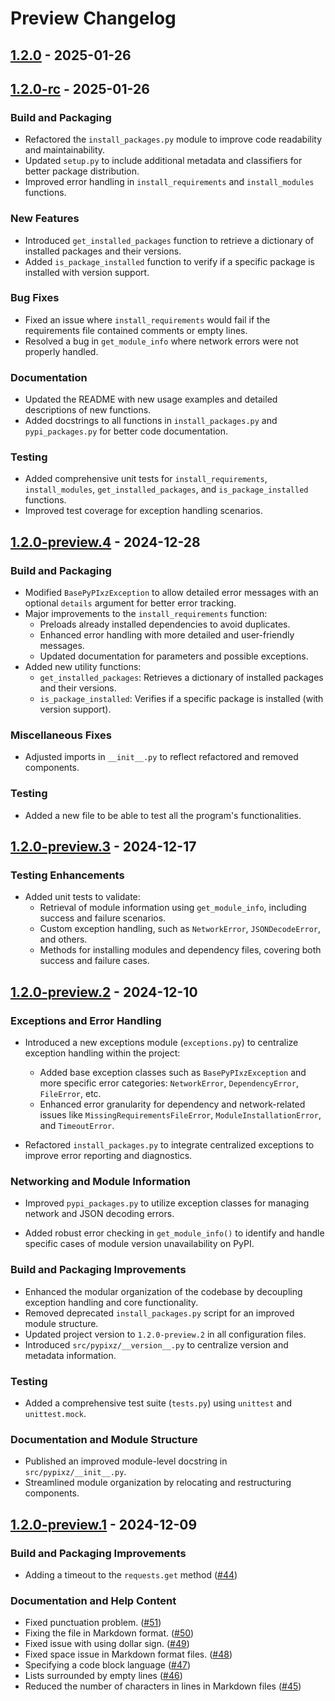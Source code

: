 # Preview Changelog

## [1.2.0][] - 2025-01-26

## [1.2.0-rc][] - 2025-01-26

### Build and Packaging

- Refactored the `install_packages.py` module to improve code readability and maintainability.
- Updated `setup.py` to include additional metadata and classifiers for better package distribution.
- Improved error handling in `install_requirements` and `install_modules` functions.

### New Features

- Introduced `get_installed_packages` function to retrieve a dictionary of installed packages and their versions.
- Added `is_package_installed` function to verify if a specific package is installed with version support.

### Bug Fixes

- Fixed an issue where `install_requirements` would fail if the requirements file contained comments or empty lines.
- Resolved a bug in `get_module_info` where network errors were not properly handled.

### Documentation

- Updated the README with new usage examples and detailed descriptions of new functions.
- Added docstrings to all functions in `install_packages.py` and `pypi_packages.py` for better code documentation.

### Testing

- Added comprehensive unit tests for `install_requirements`, `install_modules`, `get_installed_packages`, and `is_package_installed` functions.
- Improved test coverage for exception handling scenarios.
  
## [1.2.0-preview.4][] - 2024-12-28

### Build and Packaging

- Modified `BasePyPIxzException` to allow detailed error messages with an
optional `details` argument for better error
tracking.
- Major improvements to the `install_requirements` function:
  - Preloads already installed dependencies to avoid duplicates.
  - Enhanced error handling with more detailed and user-friendly messages.
  - Updated documentation for parameters and possible exceptions.
- Added new utility functions:
  - `get_installed_packages`: Retrieves a dictionary of installed packages and
  their versions.
  - `is_package_installed`: Verifies if a specific package is installed
  (with version support).

### Miscellaneous Fixes

- Adjusted imports in `__init__.py` to reflect refactored and removed components.

### Testing

- Added a new file to be able to test all the program's functionalities.

## [1.2.0-preview.3][] - 2024-12-17

### Testing Enhancements

- Added unit tests to validate:
  - Retrieval of module information using `get_module_info`, including success and failure scenarios.
  - Custom exception handling, such as `NetworkError`, `JSONDecodeError`, and others.
  - Methods for installing modules and dependency files, covering both success and failure cases.

## [1.2.0-preview.2][] - 2024-12-10

### Exceptions and Error Handling

- Introduced a new exceptions module (`exceptions.py`) to centralize exception handling within the project:
  - Added base exception classes such as `BasePyPIxzException` and more specific error categories: 
    `NetworkError`, `DependencyError`, `FileError`, etc.
  - Enhanced error granularity for dependency and network-related issues like 
    `MissingRequirementsFileError`, `ModuleInstallationError`, and `TimeoutError`.

- Refactored `install_packages.py` to integrate centralized exceptions to improve error reporting and diagnostics.

### Networking and Module Information

- Improved `pypi_packages.py` to utilize exception classes for managing network and JSON decoding errors.

- Added robust error checking in `get_module_info()` to identify and handle specific cases of module version unavailability on PyPI.

### Build and Packaging Improvements

- Enhanced the modular organization of the codebase by decoupling exception handling and core functionality.
- Removed deprecated `install_packages.py` script for an improved module structure.
- Updated project version to `1.2.0-preview.2` in all configuration files.
- Introduced `src/pypixz/__version__.py` to centralize version and metadata information.

### Testing

- Added a comprehensive test suite (`tests.py`) using `unittest` and `unittest.mock`.

### Documentation and Module Structure

- Published an improved module-level docstring in `src/pypixz/__init__.py`.
- Streamlined module organization by relocating and restructuring components.

## [1.2.0-preview.1][] - 2024-12-09

### Build and Packaging Improvements

- Adding a timeout to the `requests.get` method
([#44](https://github.com/YourLabXYZ/PyPIxz/issues/44))

### Documentation and Help Content

- Fixed punctuation problem.
([#51](https://github.com/YourLabXYZ/PyPIxz/issues/51))
- Fixing the file in Markdown format.
([#50](https://github.com/YourLabXYZ/PyPIxz/issues/50))
- Fixed issue with using dollar sign.
([#49](https://github.com/YourLabXYZ/PyPIxz/issues/49))
- Fixed space issue in Markdown format files.
([#48](https://github.com/YourLabXYZ/PyPIxz/issues/48))
- Specifying a code block language
([#47](https://github.com/YourLabXYZ/PyPIxz/issues/47))
- Lists surrounded by empty lines
([#46](https://github.com/YourLabXYZ/PyPIxz/issues/46))
- Reduced the number of characters in lines in Markdown files
([#45](https://github.com/YourLabXYZ/PyPIxz/issues/45))

[1.2.0]: https://github.com/YourLabXYZ/PyPIxz/compare/v1.2.0-rc...v1.2.0
[1.2.0-rc]: https://github.com/YourLabXYZ/PyPIxz/compare/v1.2.0-preview.4...v1.2.0-rc
[1.2.0-preview.4]: https://github.com/YourLabXYZ/PyPIxz/compare/v1.2.0-preview.3...v1.2.0-preview.4
[1.2.0-preview.3]: https://github.com/YourLabXYZ/PyPIxz/compare/v1.2.0-preview.2...v1.2.0-preview.3
[1.2.0-preview.2]: https://github.com/YourLabXYZ/PyPIxz/compare/v1.2.0-preview.1...v1.2.0-preview.2
[1.2.0-preview.1]: https://github.com/YourLabXYZ/PyPIxz/compare/v1.1.3...v1.2.0-preview.1
